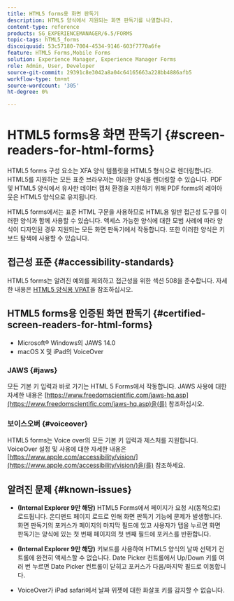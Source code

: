 ```yaml
---
title: HTML5 forms용 화면 판독기
description: HTML5 양식에서 지원되는 화면 판독기를 나열합니다.
content-type: reference
products: SG_EXPERIENCEMANAGER/6.5/FORMS
topic-tags: hTML5_forms
discoiquuid: 53c57180-7004-4534-9146-603f7770a6fe
feature: HTML5 Forms,Mobile Forms
solution: Experience Manager, Experience Manager Forms
role: Admin, User, Developer
source-git-commit: 29391c8e3042a8a04c64165663a228bb4886afb5
workflow-type: tm+mt
source-wordcount: '305'
ht-degree: 0%

---
```


# HTML5 forms용 화면 판독기 {#screen-readers-for-html-forms}

HTML5 forms 구성 요소는 XFA 양식 템플릿을 HTML5 형식으로 렌더링합니다. HTML5를 지원하는 모든 표준 브라우저는 이러한 양식을 렌더링할 수 있습니다. PDF 및 HTML5 양식에서 유사한 데이터 캡처 환경을 지원하기 위해 PDF forms의 레이아웃은 HTML5 양식으로 유지됩니다.

HTML5 forms에서는 표준 HTML 구문을 사용하므로 HTML용 일반 접근성 도구를 이러한 양식과 함께 사용할 수 있습니다. 액세스 가능한 양식에 대한 모범 사례에 따라 양식이 디자인된 경우 지원되는 모든 화면 판독기에서 작동합니다. 또한 이러한 양식은 키보드 탐색에 사용할 수 있습니다.

## 접근성 표준 {#accessibility-standards}

HTML5 forms는 알려진 예외를 제외하고 접근성을 위한 섹션 508을 준수합니다. 자세한 내용은 [HTML5 양식용 VPAT](https://www.adobe.com/content/dam/cc1/en/accessibility/compliance/pdfs/adobe-livecycle-es4-section-508-vpat-portfolio.pdf)을 참조하십시오.

## HTML5 forms용 인증된 화면 판독기 {#certified-screen-readers-for-html-forms}

* Microsoft® Windows의 JAWS 14.0
* macOS X 및 iPad의 VoiceOver

### JAWS {#jaws}

모든 기본 키 입력과 바로 가기는 HTML 5 Forms에서 작동합니다. JAWS 사용에 대한 자세한 내용은 [https://www.freedomscientific.com/jaws-hq.asp](https://www.freedomscientific.com/jaws-hq.asp)을(를) 참조하십시오.

### 보이스오버 {#voiceover}

HTML5 forms는 Voice over의 모든 기본 키 입력과 제스처를 지원합니다. VoiceOver 설정 및 사용에 대한 자세한 내용은 [https://www.apple.com/accessibility/vision/](https://www.apple.com/accessibility/vision/)을(를) 참조하세요.

## 알려진 문제 {#known-issues}

* **(Internal Explorer 9만 해당)** HTML5 Forms에서 페이지가 요청 시(동적으로) 로드됩니다. 온디맨드 페이지 로드로 인해 화면 판독기 기능에 문제가 발생합니다. 화면 판독기의 포커스가 페이지의 마지막 필드에 있고 사용자가 탭을 누르면 화면 판독기는 양식에 있는 첫 번째 페이지의 첫 번째 필드에 포커스를 반환합니다.
* **(Internal Explorer 9만 해당)** 키보드를 사용하여 HTML5 양식의 날짜 선택기 컨트롤에 완전히 액세스할 수 없습니다. Date Picker 컨트롤에서 Up/Down 키를 여러 번 누르면 Date Picker 컨트롤이 닫히고 포커스가 다음/마지막 필드로 이동합니다.

* VoiceOver가 iPad safari에서 날짜 위젯에 대한 화살표 키를 감지할 수 없습니다.
